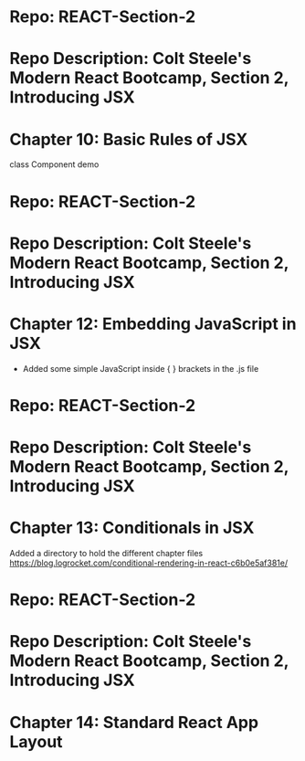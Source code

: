 # Repo: REACT-Section-2
# Repo Description: Colt Steele's Modern React Bootcamp, Section 2, Introducing JSX
# Chapter 10: Basic Rules of JSX
   class Component demo

# Repo: REACT-Section-2
# Repo Description: Colt Steele's Modern React Bootcamp, Section 2, Introducing JSX
# Chapter 12: Embedding JavaScript in JSX
   - Added some simple JavaScript inside { } brackets in the .js file

# Repo: REACT-Section-2
# Repo Description: Colt Steele's Modern React Bootcamp, Section 2, Introducing JSX
# Chapter 13: Conditionals in JSX
   Added a directory to hold the different chapter files
   https://blog.logrocket.com/conditional-rendering-in-react-c6b0e5af381e/

# Repo: REACT-Section-2
# Repo Description: Colt Steele's Modern React Bootcamp, Section 2, Introducing JSX
# Chapter 14: Standard React App Layout